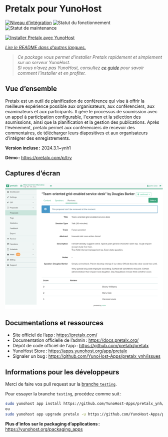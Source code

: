 <!--
Nota bene : ce README est automatiquement généré par <https://github.com/YunoHost/apps/tree/master/tools/readme_generator>
Il NE doit PAS être modifié à la main.
-->

# Pretalx pour YunoHost

[![Niveau d’intégration](https://dash.yunohost.org/integration/pretalx.svg)](https://ci-apps.yunohost.org/ci/apps/pretalx/) ![Statut du fonctionnement](https://ci-apps.yunohost.org/ci/badges/pretalx.status.svg) ![Statut de maintenance](https://ci-apps.yunohost.org/ci/badges/pretalx.maintain.svg)

[![Installer Pretalx avec YunoHost](https://install-app.yunohost.org/install-with-yunohost.svg)](https://install-app.yunohost.org/?app=pretalx)

*[Lire le README dans d'autres langues.](./ALL_README.md)*

> *Ce package vous permet d’installer Pretalx rapidement et simplement sur un serveur YunoHost.*  
> *Si vous n’avez pas YunoHost, consultez [ce guide](https://yunohost.org/install) pour savoir comment l’installer et en profiter.*

## Vue d’ensemble

Pretalx est un outil de planification de conférence qui vise à offrir la meilleure expérience possible aux organisateurs, aux conférenciers, aux examinateurs et aux participants. Il gère le processus de soumission avec un appel à participation configurable, l'examen et la sélection des soumissions, ainsi que la planification et la gestion des publications. Après l'événement, pretalx permet aux conférenciers de recevoir des commentaires, de télécharger leurs diapositives et aux organisateurs d'intégrer des enregistrements.


**Version incluse :** 2024.3.1~ynh1

**Démo :** <https://pretalx.com/p/try>

## Captures d’écran

![Capture d’écran de Pretalx](./doc/screenshots/screenshot.png)

## Documentations et ressources

- Site officiel de l’app : <https://pretalx.com/>
- Documentation officielle de l’admin : <https://docs.pretalx.org/>
- Dépôt de code officiel de l’app : <https://github.com/pretalx/pretalx>
- YunoHost Store : <https://apps.yunohost.org/app/pretalx>
- Signaler un bug : <https://github.com/YunoHost-Apps/pretalx_ynh/issues>

## Informations pour les développeurs

Merci de faire vos pull request sur la [branche `testing`](https://github.com/YunoHost-Apps/pretalx_ynh/tree/testing).

Pour essayer la branche `testing`, procédez comme suit :

```bash
sudo yunohost app install https://github.com/YunoHost-Apps/pretalx_ynh/tree/testing --debug
ou
sudo yunohost app upgrade pretalx -u https://github.com/YunoHost-Apps/pretalx_ynh/tree/testing --debug
```

**Plus d’infos sur le packaging d’applications :** <https://yunohost.org/packaging_apps>
